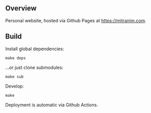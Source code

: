 ## Overview

Personal website, hosted via Github Pages at https://mitranim.com.

## Build

Install global dependencies:

    make deps

...or just clone submodules:

    make sub

Develop:

    make

Deployment is automatic via Github Actions.
